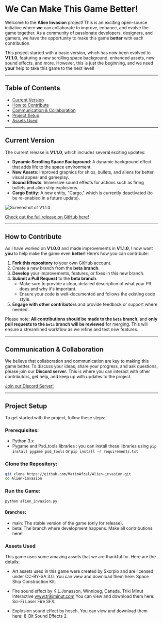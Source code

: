 # We Can Make This Game Better!

Welcome to the **Alien Invasion** project! This is an exciting open-source initiative where **we** can collaborate to improve, enhance, and evolve the game together.
As a community of passionate developers, designers, and gamers, we have the opportunity to make this game **better** with each contribution.

This project started with a basic version, which has now been evolved to **V1.1.0**, featuring a new scrolling space background, enhanced assets, new sound effects, and more. However, this is just the beginning, and we need **your** help to take this game to the next level!

---

## Table of Contents

- [Current Version](#current-version)
- [How to Contribute](#how-to-contribute)
- [Communication & Collaboration](#communication--collaboration)
- [Project Setup](#project-setup)
- [Assets Used](#assets-used)

---

## Current Version

The current release is **V1.1.0**, which includes several exciting updates:

- **Dynamic Scrolling Space Background**: A dynamic background effect that adds life to the space environment.
- **New Assets**: Improved graphics for ships, bullets, and aliens for better visual appeal and gameplay.
- **Sound Effects**: Immersive sound effects for actions such as firing bullets and alien ship explosions.
- **Cargo Entity**: A new entity, "Cargo," which is currently deactivated (to be re-enabled in a future update).

![Screenshot of V1.1.0](https://github.com/MatinAfzal/Alien-invasion/blob/main/changelog/V1.1.0/V1.1.0.png)

[Check out the full release on GitHub here!](https://github.com/MatinAfzal/Alien-invasion/releases/tag/V1.1.0)

---

## How to Contribute

As I have worked on **V1.0.0** and made improvements in **V1.1.0**, I now want **you** to help make the game even **better**! Here’s how you can contribute:

1. **Fork this repository** to your own GitHub account.
2. Create a new branch from the **beta branch**.
3. **Develop** your improvements, features, or fixes in this new branch.
4. **Submit a Pull Request** to the **beta branch**.  
   - Make sure to provide a clear, detailed description of what your PR does and why it's important.
   - Ensure your code is well-documented and follows the existing code style.
5. **Engage with other contributors** and provide feedback or support where needed.

Please note: **All contributions should be made to the `beta` branch**, and **only pull requests to the `beta` branch will be reviewed** for merging. This will ensure a streamlined workflow as we refine and test new features.

---

## Communication & Collaboration

We believe that collaboration and communication are key to making this game better. To discuss your ideas, share your progress, and ask questions, please join our **Discord server**. This is where you can interact with other contributors, get help, and keep up with updates to the project.

[Join our Discord Server!](https://discord.gg/jBhmM2j2GN)

---

## Project Setup

To get started with the project, follow these steps:

### Prerequisites:
- Python 3.x
- Pygame and Psd_tools libraries :
   you can install these libraries using `pip install pygame psd_tools` or `pip install -r requirements.txt`

### Clone the Repository:
```bash
git clone https://github.com/MatinAfzal/Alien-invasion.git
cd Alien-invasion
```
### Run the Game:
```bash
python alien_invasion.py
```

#### Branches:
- main: The stable version of the game (only for release).
- beta: The branch where development happens. Make all contributions here!

### Assets Used
This game uses some amazing assets that we are thankful for. Here are the details:

- Art assets used in this game were created by Skorpio and are licensed under CC-BY-SA 3.0.
You can view and download them here: Space Ship Construction Kit.

- Fire sound effect by K.L.Jonasson, Winnipeg, Canada. Triki Minut Interactive www.trikiminut.com
You can view and download them here: Sci-Fi Laser Fire SFX.

- Explosion sound effect by hosch.
You can view and download them here: 8-Bit Sound Effects 2.

